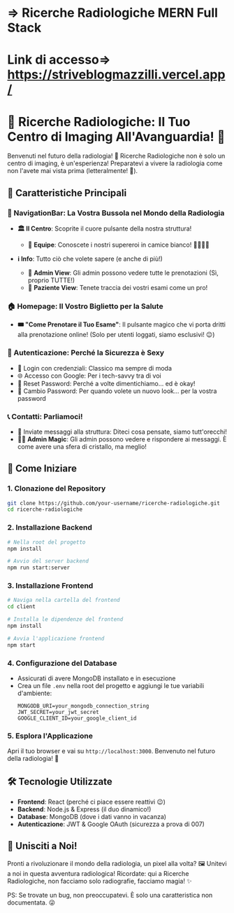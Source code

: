 # => Ricerche Radiologiche MERN Full Stack


# Link di accesso=> https://striveblogmazzilli.vercel.app/

# 🏥 Ricerche Radiologiche: Il Tuo Centro di Imaging All'Avanguardia! 📸

Benvenuti nel futuro della radiologia! 🚀 Ricerche Radiologiche non è solo un centro di imaging, è un'esperienza! Preparatevi a vivere la radiologia come non l'avete mai vista prima (letteralmente! 👀).

## 🌟 Caratteristiche Principali

### 🧭 NavigationBar: La Vostra Bussola nel Mondo della Radiologia
- **🏛️ Il Centro**: Scoprite il cuore pulsante della nostra struttura!
  - 👥 **Equipe**: Conoscete i nostri supereroi in camice bianco! 🦸‍♂️🦸‍♀️

- **ℹ️ Info**: Tutto ciò che volete sapere (e anche di più!)
  - 👑 **Admin View**: Gli admin possono vedere tutte le prenotazioni (Sì, proprio TUTTE!)
  - 🙋 **Paziente View**: Tenete traccia dei vostri esami come un pro!

### 🏠 Homepage: Il Vostro Biglietto per la Salute
- **🎟️ "Come Prenotare il Tuo Esame"**: Il pulsante magico che vi porta dritti alla prenotazione online! (Solo per utenti loggati, siamo esclusivi! 😉)

### 🔐 Autenticazione: Perché la Sicurezza è Sexy
- 🔑 Login con credenziali: Classico ma sempre di moda
- 🌐 Accesso con Google: Per i tech-savvy tra di voi
- 🔄 Reset Password: Perché a volte dimentichiamo... ed è okay!
- 🔧 Cambio Password: Per quando volete un nuovo look... per la vostra password

### 📞 Contatti: Parliamoci!
- 💌 Inviate messaggi alla struttura: Diteci cosa pensate, siamo tutt'orecchi!
- 👨‍💼 **Admin Magic**: Gli admin possono vedere e rispondere ai messaggi. È come avere una sfera di cristallo, ma meglio!

## 🚀 Come Iniziare

### 1. Clonazione del Repository
```bash
git clone https://github.com/your-username/ricerche-radiologiche.git
cd ricerche-radiologiche
```

### 2. Installazione Backend
```bash
# Nella root del progetto
npm install

# Avvio del server backend
npm run start:server
```

### 3. Installazione Frontend
```bash
# Naviga nella cartella del frontend
cd client

# Installa le dipendenze del frontend
npm install

# Avvia l'applicazione frontend
npm start
```

### 4. Configurazione del Database
- Assicurati di avere MongoDB installato e in esecuzione
- Crea un file `.env` nella root del progetto e aggiungi le tue variabili d'ambiente:
  ```
  MONGODB_URI=your_mongodb_connection_string
  JWT_SECRET=your_jwt_secret
  GOOGLE_CLIENT_ID=your_google_client_id
  ```

### 5. Esplora l'Applicazione
Apri il tuo browser e vai su `http://localhost:3000`. Benvenuto nel futuro della radiologia! 🎉

## 🛠️ Tecnologie Utilizzate

- **Frontend**: React (perché ci piace essere reattivi 😉)
- **Backend**: Node.js & Express (il duo dinamico!)
- **Database**: MongoDB (dove i dati vanno in vacanza)
- **Autenticazione**: JWT & Google OAuth (sicurezza a prova di 007)

## 📣 Unisciti a Noi!

Pronti a rivoluzionare il mondo della radiologia, un pixel alla volta? 🖼️ Unitevi a noi in questa avventura radiologica! Ricordate: qui a Ricerche Radiologiche, non facciamo solo radiografie, facciamo magia! ✨

PS: Se trovate un bug, non preoccupatevi. È solo una caratteristica non documentata. 😜